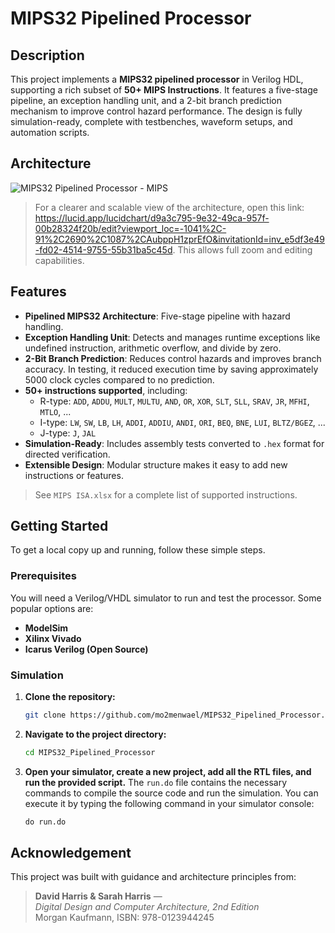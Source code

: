 # MIPS32 Pipelined Processor

## Description

This project implements a **MIPS32 pipelined processor** in Verilog HDL, supporting a rich subset of **50+ MIPS Instructions**. It features a five-stage pipeline, an exception handling unit, and a 2-bit branch prediction mechanism to improve control hazard performance. The design is fully simulation-ready, complete with testbenches, waveform setups, and automation scripts.

## Architecture

![MIPS32 Pipelined Processor - MIPS](https://github.com/user-attachments/assets/1966c339-f89e-4880-bd67-8227b63f9237)


> For a clearer and scalable view of the architecture, open this link: https://lucid.app/lucidchart/d9a3c795-9e32-49ca-957f-00b28324f20b/edit?viewport_loc=-1041%2C-91%2C2690%2C1087%2CAubppH1zprEfO&invitationId=inv_e5df3e49-fd02-4514-9755-55b31ba5c45d. This allows full zoom and editing capabilities.

## Features

* **Pipelined MIPS32 Architecture**: Five-stage pipeline with hazard handling.
* **Exception Handling Unit**: Detects and manages runtime exceptions like undefined instruction, arithmetic overflow, and divide by zero.
* **2-Bit Branch Prediction**: Reduces control hazards and improves branch accuracy. In testing, it reduced execution time by saving approximately 5000 clock cycles compared to no prediction.
* **50+ instructions supported**, including:
  - R-type: `ADD`, `ADDU`, `MULT`, `MULTU`, `AND`, `OR`, `XOR`, `SLT`, `SLL`, `SRAV`, `JR`, `MFHI`, `MTLO`, ...
  - I-type: `LW`, `SW`, `LB`, `LH`, `ADDI`, `ADDIU`, `ANDI`, `ORI`, `BEQ`, `BNE`, `LUI`, `BLTZ/BGEZ`, ...
  - J-type: `J`, `JAL`
* **Simulation-Ready**: Includes assembly tests converted to `.hex` format for directed verification.
* **Extensible Design**: Modular structure makes it easy to add new instructions or features.
 
>  See `MIPS ISA.xlsx` for a complete list of supported instructions.

## Getting Started

To get a local copy up and running, follow these simple steps.

### Prerequisites

You will need a Verilog/VHDL simulator to run and test the processor. Some popular options are:
* **ModelSim**
* **Xilinx Vivado**
* **Icarus Verilog (Open Source)**

### Simulation

1. **Clone the repository:**
    ```sh
    git clone https://github.com/mo2menwael/MIPS32_Pipelined_Processor.git
    ```
2. **Navigate to the project directory:**
    ```sh
    cd MIPS32_Pipelined_Processor
    ```
3. **Open your simulator, create a new project, add all the RTL files, and run the provided script.** The `run.do` file contains the necessary commands to compile the source code and run the simulation. You can execute it by typing the following command in your simulator console:
    ```tcl
    do run.do
    ```

## Acknowledgement

This project was built with guidance and architecture principles from:

> **David Harris & Sarah Harris** —  
> _Digital Design and Computer Architecture, 2nd Edition_  
> Morgan Kaufmann, ISBN: 978-0123944245
